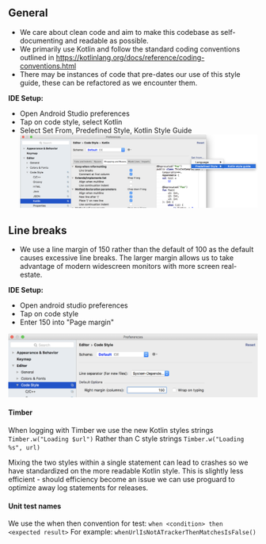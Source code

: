 ## General
* We care about clean code and aim to make this codebase as self-documenting and readable as possible.
* We primarily use Kotlin and follow the standard coding conventions outlined in https://kotlinlang.org/docs/reference/coding-conventions.html
* There may be instances of code that pre-dates our use of this style guide, these can be refactored as we encounter them.

**IDE Setup:**
* Open Android Studio preferences
* Tap on code style, select Kotlin
* Select Set From, Predefined Style, Kotlin Style Guide
![Setting kotlin style screenshot](https://github.com/duckduckgo/android/raw/develop/styleguide/IDE_kotlin_style.png)

## Line breaks
* We use a line margin of 150 rather than the default of 100 as the default causes excessive line breaks. The larger margin allows us to take advantage of modern widescreen monitors with more screen real-estate.

**IDE Setup:**
* Open android studio preferences
* Tap on code style
* Enter 150 into "Page margin"

![Setting kotlin style screenshot](https://github.com/duckduckgo/android/raw/develop/styleguide/IDE_line_wrap.png)

#### Timber
When logging with Timber we use the new Kotlin styles strings
`Timber.w("Loading $url")`
Rather than C style strings
`Timber.w("Loading %s", url)`

Mixing the two styles within a single statement can lead to crashes so we have standardized on the more readable Kotlin style. This is slightly less efficient - should efficiency become an issue we can use proguard to optimize away log statements for releases.

#### Unit test names
We use the when then convention for test:
`when <condition> then <expected result>`
For example:
`whenUrlIsNotATrackerThenMatchesIsFalse()`